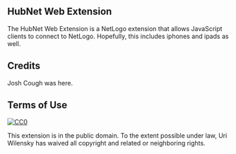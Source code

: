 ## HubNet Web Extension

The HubNet Web Extension is a NetLogo extension that allows JavaScript clients to connect to NetLogo. Hopefully, this includes iphones and ipads as well. 

## Credits

Josh Cough was here.

## Terms of Use

[![CC0](http://i.creativecommons.org/p/zero/1.0/88x31.png)](http://creativecommons.org/publicdomain/zero/1.0/)

This extension is in the public domain.  To the extent possible under law, Uri Wilensky has waived all copyright and related or neighboring rights.
